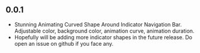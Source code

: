 ## 0.0.1

* Stunning Animating Curved Shape Around Indicator Navigation Bar. Adjustable color, background color, animation curve, animation duration.
* Hopefully will be adding more indicator shapes in the future release. Do open an issue on github if you face any.
